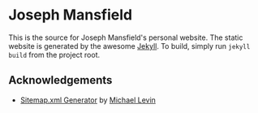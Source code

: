 Joseph Mansfield
================

This is the source for Joseph Mansfield's personal website. The static website
is generated by the awesome [Jekyll](http://jekyllrb.com/). To build, simply run
`jekyll build` from the project root.

Acknowledgements
----------------

- [Sitemap.xml Generator](https://github.com/kinnetica/jekyll-plugins) by
  [Michael Levin](http://www.kinnetica.com/)
